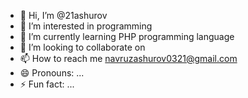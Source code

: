 - 👋 Hi, I’m @21ashurov
- 👀 I’m interested in programming
- 🌱 I’m currently learning PHP programming language
- 💞️ I’m looking to collaborate on 
- 📫 How to reach me navruzashurov0321@gmail.com
- 😄 Pronouns: ...
- ⚡ Fun fact: ...

<!---
Navruzbekashurov/Navruzbekashurov is a ✨ special ✨ repository because its `README.md` (this file) appears on your GitHub profile.
You can click the Preview link to take a look at your changes.
--->
